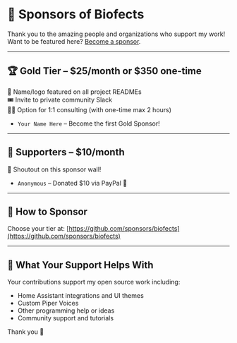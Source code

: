 # 💖 Sponsors of Biofects

Thank you to the amazing people and organizations who support my work!  
Want to be featured here? [Become a sponsor](https://github.com/sponsors/biofects).

---

## 🏆 Gold Tier – $25/month or $350 one-time
💬 Name/logo featured on all project READMEs  
🎟️ Invite to private community Slack  
🧑‍💼 Option for 1:1 consulting (with one-time max 2 hours)

- `Your Name Here` – Become the first Gold Sponsor!

---

## 🌟 Supporters – $10/month
📢 Shoutout on this sponsor wall!

- `Anonymous` – Donated $10 via PayPal 🙏

---

## 🤝 How to Sponsor

Choose your tier at: [https://github.com/sponsors/biofects](https://github.com/sponsors/biofects)

---

## 🎯 What Your Support Helps With

Your contributions support my open source work including:
- Home Assistant integrations and UI themes
- Custom Piper Voices
- Other programming help or ideas
- Community support and tutorials

Thank you 💖
